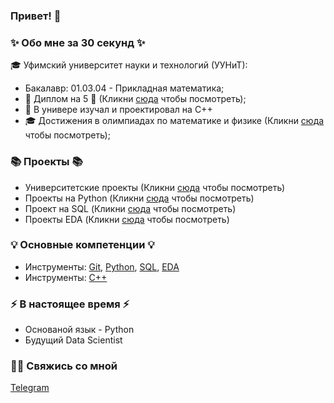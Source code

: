 ### Привет! 👋

### ✨ Обо мне за 30 секунд ✨ 
🎓 Уфимский университет науки и технологий (УУНиТ):
  - Бакалавр: 01.03.04 - Прикладная математика;
  - 📕 Диплом на 5 📕 (Кликни [сюда](https://github.com/Ildar-Shamaev/University/tree/main/Diploma) чтобы посмотреть);
  - 🤖 В универе изучал и проектировал на C++
  - 🎓 Достижения в олимпиадах по математике и физике (Кликни [сюда](https://github.com/Ildar-Shamaev/University/tree/main/Олимпиады) чтобы посмотреть);

  
### 📚 Проекты 📚
  - Университетские проекты (Кликни [сюда](https://github.com/Ildar-Shamaev/University) чтобы посмотреть)
  - Проекты на Python (Кликни [сюда](https://github.com/Ildar-Shamaev/Python/tree/main/projects) чтобы посмотреть)
  - Проект на SQL (Кликни [сюда](https://github.com/Ildar-Shamaev/SQL) чтобы посмотреть)
  - Проекты EDA (Кликни [сюда](https://github.com/Ildar-Shamaev/EDA/tree/main/projects) чтобы посмотреть)


### 💡 Основные компетенции 💡
- Инструменты: [Git](https://github.com/Ildar-Shamaev), [Python](https://github.com/Ildar-Shamaev/Python), [SQL](https://github.com/Ildar-Shamaev/SQL), [EDA](https://github.com/Ildar-Shamaev/EDA)
- Инструменты: [С++](https://github.com/Ildar-Shamaev/University)

### ⚡️ В настоящее время ⚡️
- Основаной язык - Python
- Будущий Data Scientist


### 🙌🏻 Свяжись со мной
[Telegram](https://t.me/rrrxsk)

